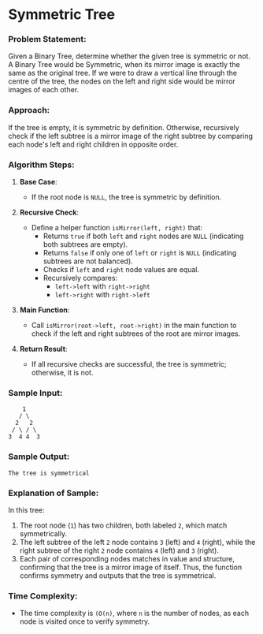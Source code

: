 # Symmetric Tree
### Problem Statement:
Given a Binary Tree, determine whether the given tree is symmetric or not. A Binary Tree would be Symmetric, when its mirror image is exactly the same as the original tree. If we were to draw a vertical line through the centre of the tree, the nodes on the left and right side would be mirror images of each other.

### Approach:
 If the tree is empty, it is symmetric by definition. Otherwise, recursively check if the left subtree is a mirror image of the right subtree by comparing each node's left and right children in opposite order.

### Algorithm Steps:
1. **Base Case**:  
   - If the root node is `NULL`, the tree is symmetric by definition.

2. **Recursive Check**:
   - Define a helper function `isMirror(left, right)` that:
     - Returns `true` if both `left` and `right` nodes are `NULL` (indicating both subtrees are empty).
     - Returns `false` if only one of `left` or `right` is `NULL` (indicating subtrees are not balanced).
     - Checks if `left` and `right` node values are equal.
     - Recursively compares:
       - `left->left` with `right->right`
       - `left->right` with `right->left`

3. **Main Function**:  
   - Call `isMirror(root->left, root->right)` in the main function to check if the left and right subtrees of the root are mirror images.

4. **Return Result**:  
   - If all recursive checks are successful, the tree is symmetric; otherwise, it is not.

### Sample Input:
        1
       / \
      2   2
     / \ / \
    3  4 4  3


### Sample Output:
    The tree is symmetrical

### Explanation of Sample:
  In this tree:
  1. The root node (`1`) has two children, both labeled `2`, which match symmetrically.
  2. The left subtree of the left `2` node contains `3` (left) and `4` (right), while the right subtree of the right `2` node contains `4` (left) and `3` (right).
  3. Each pair of corresponding nodes matches in value and structure, confirming that the tree is a mirror image of itself.
  Thus, the function confirms symmetry and outputs that the tree is symmetrical.

### Time Complexity:
- The time complexity is `(O(n)`, where `n` is the number of nodes, as each node is visited once to verify symmetry.

